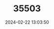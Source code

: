 ---
title: "35503"
category: "Ecclinusa parviflora"
draft: false
date: 2024-02-22 13:03:50
languages:
  Spanish; Castilian: ["Temare de Montaña"]
---